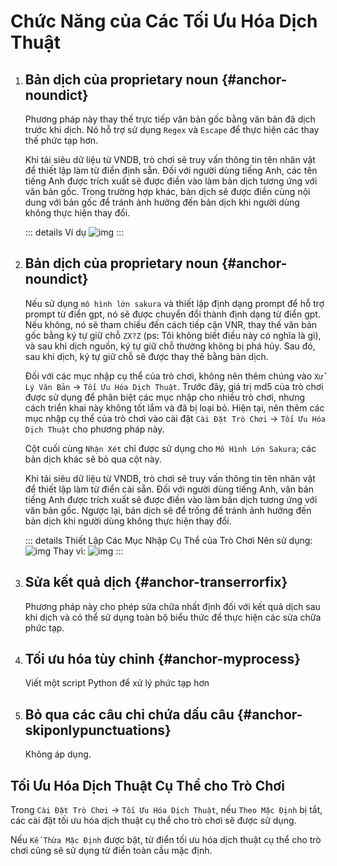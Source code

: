 # Chức Năng của Các Tối Ưu Hóa Dịch Thuật

1. ## Bản dịch của proprietary noun {#anchor-noundict}

    Phương pháp này thay thế trực tiếp văn bản gốc bằng văn bản đã dịch trước khi dịch. Nó hỗ trợ sử dụng `Regex` và `Escape` để thực hiện các thay thế phức tạp hơn.

    Khi tải siêu dữ liệu từ VNDB, trò chơi sẽ truy vấn thông tin tên nhân vật để thiết lập làm từ điển định sẵn. Đối với người dùng tiếng Anh, các tên tiếng Anh được trích xuất sẽ được điền vào làm bản dịch tương ứng với văn bản gốc. Trong trường hợp khác, bản dịch sẽ được điền cùng nội dung với bản gốc để tránh ảnh hưởng đến bản dịch khi người dùng không thực hiện thay đổi.

    ::: details Ví dụ
    ![img](https://image.lunatranslator.org/zh/transoptimi/1.png)
    :::

1. ## Bản dịch của proprietary noun {#anchor-noundict}

    Nếu sử dụng `mô hình lớn sakura` và thiết lập định dạng prompt để hỗ trợ prompt từ điển gpt, nó sẽ được chuyển đổi thành định dạng từ điển gpt. Nếu không, nó sẽ tham chiếu đến cách tiếp cận VNR, thay thế văn bản gốc bằng ký tự giữ chỗ `ZX?Z` (ps: Tôi không biết điều này có nghĩa là gì), và sau khi dịch nguồn, ký tự giữ chỗ thường không bị phá hủy. Sau đó, sau khi dịch, ký tự giữ chỗ sẽ được thay thế bằng bản dịch.

    Đối với các mục nhập cụ thể của trò chơi, không nên thêm chúng vào `Xử Lý Văn Bản` -> `Tối Ưu Hóa Dịch Thuật`. Trước đây, giá trị md5 của trò chơi được sử dụng để phân biệt các mục nhập cho nhiều trò chơi, nhưng cách triển khai này không tốt lắm và đã bị loại bỏ. Hiện tại, nên thêm các mục nhập cụ thể của trò chơi vào cài đặt `Cài Đặt Trò Chơi` -> `Tối Ưu Hóa Dịch Thuật` cho phương pháp này.

    Cột cuối cùng `Nhận Xét` chỉ được sử dụng cho `Mô Hình Lớn Sakura`; các bản dịch khác sẽ bỏ qua cột này.

    Khi tải siêu dữ liệu từ VNDB, trò chơi sẽ truy vấn thông tin tên nhân vật để thiết lập làm từ điển cài sẵn. Đối với người dùng tiếng Anh, văn bản tiếng Anh được trích xuất sẽ được điền vào làm bản dịch tương ứng với văn bản gốc. Ngược lại, bản dịch sẽ để trống để tránh ảnh hưởng đến bản dịch khi người dùng không thực hiện thay đổi.

    ::: details Thiết Lập Các Mục Nhập Cụ Thể của Trò Chơi
      Nên sử dụng:
      ![img](https://image.lunatranslator.org/zh/transoptimi/2.png)
      Thay vì:
      ![img](https://image.lunatranslator.org/zh/transoptimi/3.png)
    :::

1. ## Sửa kết quả dịch {#anchor-transerrorfix}

    Phương pháp này cho phép sửa chữa nhất định đối với kết quả dịch sau khi dịch và có thể sử dụng toàn bộ biểu thức để thực hiện các sửa chữa phức tạp.

1. ## Tối ưu hóa tùy chỉnh {#anchor-myprocess}

    Viết một script Python để xử lý phức tạp hơn

1. ## Bỏ qua các câu chỉ chứa dấu câu {#anchor-skiponlypunctuations}

    Không áp dụng.

## Tối Ưu Hóa Dịch Thuật Cụ Thể cho Trò Chơi

Trong `Cài Đặt Trò Chơi` -> `Tối Ưu Hóa Dịch Thuật`, nếu `Theo Mặc Định` bị tắt, các cài đặt tối ưu hóa dịch thuật cụ thể cho trò chơi sẽ được sử dụng.

Nếu `Kế Thừa Mặc Định` được bật, từ điển tối ưu hóa dịch thuật cụ thể cho trò chơi cũng sẽ sử dụng từ điển toàn cầu mặc định.